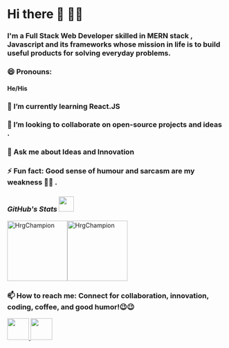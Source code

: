 # Hi there 👋 👨‍💻


### I'm a Full Stack Web Developer skilled in MERN stack , Javascript and its frameworks whose mission in life is to  build useful products for solving everyday problems.


### 😄 Pronouns: 
####            He/His     
<!-- ###  🔭 I’m currently working on mastering my skills. -->
###  🌱 I’m currently learning React.JS
###  👯 I’m looking to collaborate on open-source projects and ideas .
 
###  💬 Ask me about Ideas and Innovation


###  ⚡ Fun fact: Good sense of humour and sarcasm are my weakness 🙆‍♂️ . 

<h3><i>GitHub's Stats <img src="https://camo.githubusercontent.com/f11b92476ee793cfe97f20e0564ab552bd9bd670179d7b6772c59bb4d3218ca6/68747470733a2f2f692e70696e696d672e636f6d2f6f726967696e616c732f36352f63342f66342f36356334663435323537316265313236316539633632336637646134383861632e676966" width="35"/></i></h3>


<p>
<img align="center" src="https://github-readme-stats.vercel.app/api?username=HrgChampion&count_private=true&show_icons=true&hide=issues&border_radius=0&locale=en" alt="HrgChampion" height="139"/><img align="center" src="https://github-readme-stats.vercel.app/api/top-langs/?username=HrgChampion&layout=compact&border_radius=0" alt="HrgChampion" height="139" />
</p>

###  📫 How to reach me: Connect for collaboration, innovation, coding, coffee, and good humor!😉😉
<p>
<a href="https://www.linkedin.com/in/himanshu-gauba-504a7018a/">
  <img width="50px" height="50px" src="https://www.edigitalagency.com.au/wp-content/uploads/new-linkedin-logo-white-black-png.png"/>
  </a>
  <a href="https://www.instagram.com/himanshu.gauba/">
  <img  width="50px" height="50px" src="https://cdn-icons-png.flaticon.com/512/2111/2111491.png" />
  </a>
  </p>



